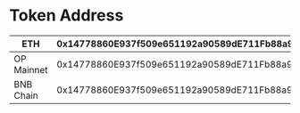 # Token Address

| ETH        | 0x14778860E937f509e651192a90589dE711Fb88a9 |
| ---------- | ------------------------------------------ |
| OP Mainnet | 0x14778860E937f509e651192a90589dE711Fb88a9 |
| BNB Chain  | 0x14778860E937f509e651192a90589dE711Fb88a9 |
